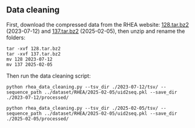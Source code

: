 ## Data cleaning

First, download the compressed data from the RHEA website: [128.tar.bz2](https://ftp.expasy.org/databases/rhea/old%5Freleases/128.tar.bz2) (2023-07-12) and [137.tar.bz2](https://ftp.expasy.org/databases/rhea/old%5Freleases/137.tar.bz2) (2025-02-05), then unzip and rename the folders:

```shell
tar -xvf 128.tar.bz2
tar -xvf 137.tar.bz2
mv 128 2023-07-12
mv 137 2025-02-05
```

Then run the data cleaning script:
```shell
python rhea_data_cleaning.py --tsv_dir ./2023-07-12/tsv/ --sequence_path ../dataset/RHEA/2025-02-05/uid2seq.pkl --save_dir ./2023-07-12/processed/

python rhea_data_cleaning.py --tsv_dir ./2025-02-05/tsv/ --sequence_path ../dataset/RHEA/2025-02-05/uid2seq.pkl --save_dir ./2025-02-05/processed/
```







